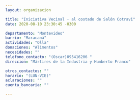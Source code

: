 ```yaml
---
layout: organizacion

title: "Iniciativa Vecinal - al costado de Salón Cotravi"
date: 2020-08-10 23:30:45 -0300

departamento: "Montevideo"
barrio: "Maracaná"
actividades: "Olla"
donaciones: "Alimentos"
necesidades: ""
telefono_contacto: "(Oscar)095416206 "
direccion: "Mártires de la Industria y Humberto Franco"

otros_contactos: ""
horario: "(LUN-VIE)"
aclaraciones: ""
cuenta_bancaria: ""

---
```

